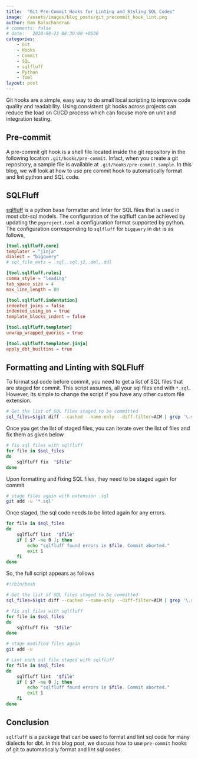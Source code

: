 ```yaml
---
title:  "Git Pre-Commit Hooks for Linting and Styling SQL Codes"
image:  /assets/images/blog_posts/git_precommit_hook_lint.png
author: Ram Balachandran
# comments: false
# date:   2020-08-23 08:30:00 +0530
categories:
    - Git
    - Hooks
    - Commit
    - SQL
    - sqlfluff
    - Python
    - Toml
layout: post
---
```


Git hooks are a simple, easy way to do small local scripting to improve code quality and readability. Using consistent git hooks across projects can reduce the load on CI/CD process which can focuse more on unit and integration testing.

## Pre-commit 
A pre-commit git hook is a shell file located inside the git repository in the following location
 `.git/hooks/pre-commit`. Infact, when you create a git repository, a sample file is available at `.git/hooks/pre-commit.sample`. In this blog, we will look at how to use pre commit hook to automatically format and lint python and SQL code.

## SQLFluff
[sqlfluff](https://github.com/sqlfluff/sqlfluff) is a python base formatter and linter for SQL files that is used in most dbt-sql models. The configuration of the sqlfluff can be achieved by updating the `pyproject.toml` a configuration format supported by python. The configuration corresponding to `sqlfluff` for `bigquery` in `dbt` is as follows,

```toml
[tool.sqlfluff.core]
templater = "jinja"
dialect = "bigquery"
# sql_file_exts = .sql,.sql.j2,.dml,.ddl

[tool.sqlfluff.rules]
comma_style = "leading"
tab_space_size = 4
max_line_length = 80

[tool.sqlfluff.indentation]
indented_joins = false
indented_using_on = true
template_blocks_indent = false

[tool.sqlfluff.templater]
unwrap_wrapped_queries = true

[tool.sqlfluff.templater.jinja]
apply_dbt_builtins = true
```
## Formatting and Linting with SQLFluff
To format sql code before commit, you need to get a list of SQL files that are staged for commit. This script assumes, all your sql files end with `*.sql`. However, its simple to change the script if you have any other custom file extension.

```sh
# Get the list of SQL files staged to be committed
sql_files=$(git diff --cached --name-only --diff-filter=ACM | grep '\.sql$')
```
Once you get the list of staged files, you can iterate over the list of files and fix them as given below

```sh
# fix sql files with sqlfluff
for file in $sql_files
do
    sqlfluff fix  "$file"
done
```
Upon formatting and fixing SQL files, they need to be staged again for commit

```sh
# stage files again with extension .sql
git add -u '*.sql'
```
Once staged, the sql code needs to be linted again for any errors. 

```sh
for file in $sql_files
do
    sqlfluff lint  "$file"
    if [ $? -ne 0 ]; then
        echo "sqlfluff found errors in $file. Commit aborted."
        exit 1
    fi
done
```

So, the full script appears as follows

```sh
#!/bin/bash

# Get the list of SQL files staged to be committed
sql_files=$(git diff --cached --name-only --diff-filter=ACM | grep '\.sql$')

# fix sql files with sqlfluff
for file in $sql_files
do
    sqlfluff fix  "$file"
done

# stage modified files again
git add -u

# Lint each sql file staged with sqlfluff
for file in $sql_files
do
    sqlfluff lint  "$file"
    if [ $? -ne 0 ]; then
        echo "sqlfluff found errors in $file. Commit aborted."
        exit 1
    fi
done
```

## Conclusion
`sqlfluff` is a package that can be used to format and lint sql code for many dialects for dbt. In this blog post, we discuss how to use `pre-commit` hooks of git to automatically format and lint sql codes. 


